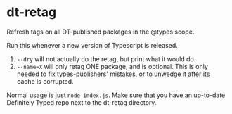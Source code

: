 # dt-retag
Refresh tags on all DT-published packages in the @types scope.

Run this whenever a new version of Typescript is released.

1. `--dry` will not actually do the retag, but print what it would do.
2. `--name=X` will only retag ONE package, and is optional. This is only needed to fix types-publishers' mistakes, or to unwedge it after its cache is corrupted.

Normal usage is just `node index.js`.
Make sure that you have an up-to-date Definitely Typed repo next to the dt-retag directory.
